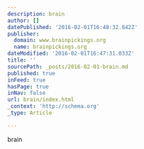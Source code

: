 ```yaml
---
description: brain
author: []
datePublished: '2016-02-01T16:48:32.842Z'
publisher:
  domain: www.brainpickings.org
  name: brainpickings.org
dateModified: '2016-02-01T16:47:31.033Z'
title: ''
sourcePath: _posts/2016-02-01-brain.md
published: true
inFeed: true
hasPage: true
inNav: false
url: brain/index.html
_context: 'http://schema.org'
_type: Article

---
```

brain